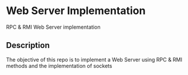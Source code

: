 

# Web Server Implementation
RPC &amp; RMI Web Server implementation

## Description 
The objective of this repo is to implement a Web Server using RPC & RMI methods and the implementation of sockets

